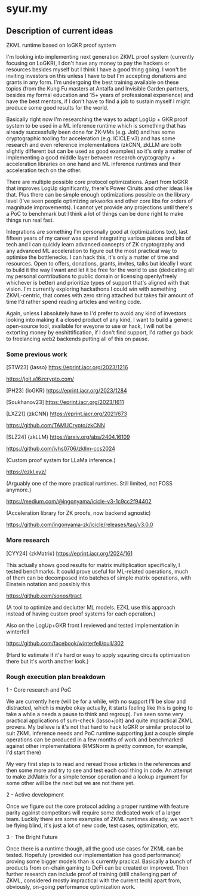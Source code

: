# syur.my

## Description of current ideas

ZKML runtime based on loGKR proof system

I'm looking into implementing next generation ZKML proof system (currently focusing on LoGKR), I don't have any money to pay the hackers or resources besides myself but I think I have a good thing going. I won't be inviting investors on this unless I have to but I'm accepting donations and grants in any form. I'm undergoing the best training available on these topics (from the Kung Fu masters at Antalfa and Invisible Garden partners, besides my formal education and 15+ years of professional experience) and have the best mentors, if I don't have to find a job to sustain myself I might produce some good results for the world.

Basically right now I'm researching the ways to adapt LogUp + GKR proof system to be used in a ML inference runtime which is something that has already successfully been done for ZK-VMs (e.g. Jolt) and has some cryptographic tooling for acceleration (e.g. ICICLE v3) and has some research and even reference implementations (zkCNN, zkLLM are both slightly different but can be used as good examples) so it's only a matter of implementing a good middle layer between research cryptography + acceleration libraries on one hand and ML inference runtimes and their acceleration tech on the other.

There are multiple possible core protocol optimizations. Apart from loGKR that improves LogUp significantly, there's Power Ciruits and other ideas like that. Plus there can be simple enough optimizations possible on the library level (I've seen people optimizing arkworks and other core libs for orders of magnitude improvements). I cannot yet provide any projections until there's a PoC to benchmark but I think a lot of things can be done right to make things run real fast.

Integrations are something I'm personally good at (optimizations too), last fifteen years of my career was spend integrating various pieces and bits of tech and I can quickly learn advanced concepts of ZK cryptography and any advanced ML acceleration to figure out the most practical way to optimise the bottlenecks. I can hack this, it's only a matter of time and resources. Open to offers, donations, grants, invites, talks but ideally I want to build it the way I want and let it be free for the world to use (dedicating all my personal contributions to public domain or licensing openly/freely whichever is better) and prioritize types of support that's aligned with that vision. I'm currently exploring hackathons I could win with something ZKML-centric, that comes with zero string attached but takes fair amount of time I'd rather spend reading articles and writing code.

Again, unless I absolutely have to I'd prefer to avoid any kind of investors looking into making it a closed product of any kind, I want to build a generic open-source tool, available for eveyone to use or hack, I will not be extorting money by enshittification, if I don't find support, I'd rather go back to freelancing web2 backends putting all of this on pause.

### Some previous work

[STW23] {lasso} https://eprint.iacr.org/2023/1216

https://jolt.a16zcrypto.com/

[PH23] {loGKR} https://eprint.iacr.org/2023/1284

[Soukhanov23] https://eprint.iacr.org/2023/1611

[LXZ21] {zkCNN} https://eprint.iacr.org/2021/673

https://github.com/TAMUCrypto/zkCNN

[SLZ24] {zkLLM} https://arxiv.org/abs/2404.16109

https://github.com/jvhs0706/zkllm-ccs2024

(Custom proof system for LLaMa inference.)

https://ezkl.xyz/

(Arguably one of the more practical runtimes. Still limited, not FOSS anymore.)

https://medium.com/@ingonyama/icicle-v3-1c9cc2f94402

(Acceleration library for ZK proofs, now backend agnostic)

https://github.com/ingonyama-zk/icicle/releases/tag/v3.0.0

### More research

[CYY24] {zkMatrix} https://eprint.iacr.org/2024/161

This actually shows good results for matrix multiplication specifically, I tested benchmarks. It could prove useful for ML-related operations, much of them can be decomposed into batches of simple matrix operations, with Einstein notation and possibly this

https://github.com/sonos/tract

(A tool to optimize and declutter ML models. EZKL use this approach instead of having custom proof systems for each operation.)

Also on the LogUp+GKR front I reviewed and tested implementation in winterfell

https://github.com/facebook/winterfell/pull/302

(Hard to estimate if it's hard or easy to apply sqauring circuits optimization there but it's worth another look.)

### Rough execution plan breakdown

1 - Core research and PoC

We are currently here (will be for a while, with no support I'll be slow and distracted, which is maybe okay actually, it starts feeling like this is going to take a while a needs a pause to think and regroup). I've seen some very practical applications of sum-check (lasso+jolt) and quite impractical ZKML provers. My believe is it's not that hard to hack loGKR or similar protocol to suit ZKML inference needs and PoC runtime supporting just a couple simple operations can be produced in a few months of work and benchmarked against other implementations (RMSNorm is pretty common, for example, I'd start there)

My very first step is to read and reread those articles in the references and then some more and try to see and test each cool thing in code. An attempt to make zkMatrix for a simple tensor operation and a lookup argument for some other will be the next but we are not there yet.

2 - Active development

Once we figure out the core protocol adding a proper runtime with feature parity against competitors will require some dedicated work of a larger team. Luckily there are some examples of ZKML runtimes already, we won't be flying blind, it's just a lot of new code, test cases, optimization, etc.

3 - The Bright Future

Once there is a runtime though, all the good use cases for ZKML can be tested. Hopefuly (provided our implementation has good performance) proving some bigger models than is currently pracical. Basically a bunch of products from on-chain gaming to DeFi can be created or improved. Then further research can include proof of training (still challenging part of ZKML, considered mostly impractical with the current tech) apart from, obviously, on-going performance optimization work.
